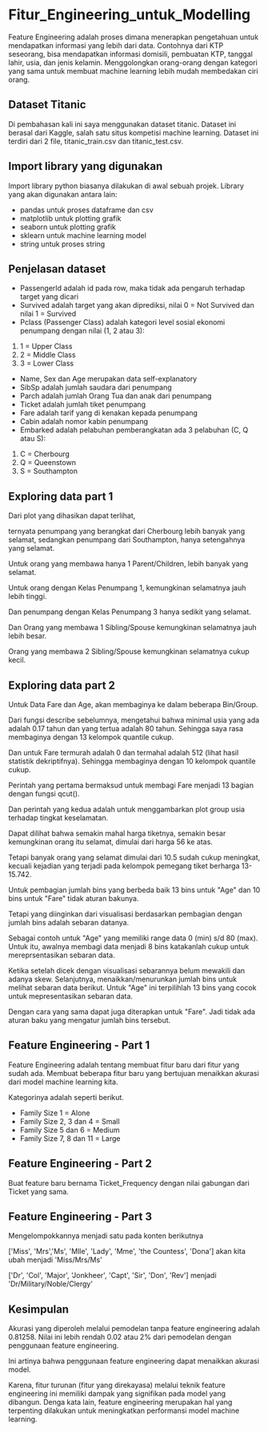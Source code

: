 # Fitur_Engineering_untuk_Modelling

Feature Engineering adalah proses dimana menerapkan pengetahuan untuk mendapatkan informasi yang lebih dari data. Contohnya dari KTP seseorang, bisa mendapatkan informasi domisili, pembuatan KTP, tanggal lahir, usia, dan jenis kelamin. Menggolongkan orang-orang dengan kategori yang sama untuk membuat machine learning lebih mudah membedakan ciri orang.

## Dataset Titanic

Di pembahasan kali ini saya menggunakan dataset titanic. Dataset ini berasal dari Kaggle, salah satu situs kompetisi machine learning. Dataset ini terdiri dari 2 file, titanic_train.csv dan titanic_test.csv.

## Import library yang digunakan
Import library python biasanya dilakukan di awal sebuah projek. Library yang akan digunakan antara lain:
- pandas untuk proses dataframe dan csv
- matplotlib untuk plotting grafik
- seaborn untuk plotting grafik
- sklearn untuk machine learning model
- string untuk proses string

## Penjelasan dataset
- PassengerId adalah id pada row, maka tidak ada pengaruh terhadap target yang dicari
- Survived adalah target yang akan diprediksi, nilai 0 = Not Survived dan nilai 1 = Survived
- Pclass (Passenger Class) adalah kategori level sosial ekonomi penumpang dengan nilai (1, 2 atau 3):
1. 1 = Upper Class
2. 2 = Middle Class
3. 3 = Lower Class
- Name, Sex dan Age merupakan data self-explanatory
- SibSp adalah jumlah saudara dari penumpang
- Parch adalah jumlah Orang Tua dan anak dari penumpang
- Ticket adalah jumlah tiket penumpang
- Fare adalah tarif yang di kenakan kepada penumpang
- Cabin adalah nomor kabin penumpang
- Embarked adalah pelabuhan pemberangkatan ada 3 pelabuhan (C, Q atau S):
1. C = Cherbourg
2. Q = Queenstown
3. S = Southampton

## Exploring data part 1



Dari plot yang dihasikan dapat terlihat,

ternyata penumpang yang berangkat dari Cherbourg lebih banyak yang selamat, sedangkan penumpang dari Southampton, hanya setengahnya yang selamat.

Untuk orang yang membawa hanya 1 Parent/Children, lebih banyak yang selamat.

Untuk orang dengan Kelas Penumpang 1, kemungkinan selamatnya jauh lebih tinggi.

Dan penumpang dengan Kelas Penumpang 3 hanya sedikit yang selamat.

Dan Orang yang membawa 1 Sibling/Spouse kemungkinan selamatnya jauh lebih besar.

Orang yang membawa 2 Sibling/Spouse kemungkinan selamatnya cukup kecil.

## Exploring data part 2



Untuk Data Fare dan Age, akan membaginya ke dalam beberapa Bin/Group.

Dari fungsi describe sebelumnya, mengetahui bahwa minimal usia yang ada adalah 0.17 tahun dan yang tertua adalah 80 tahun. Sehingga saya rasa membaginya dengan 13 kelompok quantile cukup.

Dan untuk Fare termurah adalah 0 dan termahal adalah 512 (lihat hasil statistik dekriptifnya). Sehingga membaginya dengan 10 kelompok quantile cukup.

Perintah yang pertama bermaksud untuk membagi Fare menjadi 13 bagian dengan fungsi qcut().

Dan perintah yang kedua adalah untuk menggambarkan plot group usia terhadap tingkat keselamatan.

Dapat dilihat bahwa semakin mahal harga tiketnya, semakin besar kemungkinan orang itu selamat, dimulai dari harga 56 ke atas.

Tetapi banyak orang yang selamat dimulai dari 10.5 sudah cukup meningkat, kecuali kejadian yang terjadi pada kelompok pemegang tiket berharga 13-15.742.

Untuk pembagian jumlah bins yang berbeda baik 13 bins untuk "Age" dan 10 bins untuk "Fare" tidak aturan bakunya. 

Tetapi yang diinginkan dari visualisasi berdasarkan pembagian dengan jumlah bins adalah sebaran datanya.

Sebagai contoh untuk "Age" yang memiliki range data 0 (min) s/d 80 (max). Untuk itu, awalnya membagi data menjadi 8 bins katakanlah cukup untuk mereprsentasikan sebaran data. 

Ketika setelah dicek dengan visualisasi sebarannya belum mewakili dan adanya skew. Selanjutnya, menaikkan/menurunkan jumlah bins untuk melihat sebaran data berikut. Untuk "Age" ini terpilihlah 13 bins yang cocok untuk mepresentasikan sebaran data. 

Dengan cara yang sama dapat juga diterapkan untuk "Fare".
Jadi tidak ada aturan baku yang mengatur jumlah bins tersebut.

## Feature Engineering - Part 1



Feature Engineering adalah tentang membuat fitur baru dari fitur yang sudah ada.
Membuat beberapa fitur baru yang bertujuan menaikkan akurasi dari model machine learning kita.

Kategorinya adalah seperti berikut.
- Family Size 1 = Alone
- Family Size 2, 3 dan 4 = Small
- Family Size 5 dan 6 = Medium
- Family Size 7, 8 dan 11 = Large

## Feature Engineering - Part 2

Buat feature baru bernama Ticket_Frequency dengan nilai gabungan dari Ticket yang sama. 



## Feature Engineering - Part 3



Mengelompokkannya menjadi satu pada konten berikutnya

['Miss', 'Mrs','Ms', 'Mlle', 'Lady', 'Mme', 'the Countess', 'Dona'] akan kita ubah menjadi 'Miss/Mrs/Ms'

['Dr', 'Col', 'Major', 'Jonkheer', 'Capt', 'Sir', 'Don', 'Rev'] menjadi 'Dr/Military/Noble/Clergy'

## Kesimpulan


Akurasi yang diperoleh melalui pemodelan tanpa feature engineering adalah 0.81258. Nilai ini lebih rendah 0.02 atau 2% dari pemodelan dengan penggunaan feature engineering.

Ini artinya bahwa penggunaan feature engineering dapat menaikkan akurasi model. 

Karena, fitur turunan (fitur yang direkayasa) melalui teknik feature engineering ini memiliki dampak yang signifikan pada model yang dibangun. Denga kata lain, feature engineering merupakan hal yang terpenting dilakukan untuk meningkatkan performansi model machine learning.
